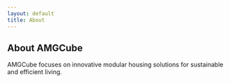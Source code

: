 ```yaml
---
layout: default
title: About
---
```

<h2>About AMGCube</h2>
<p>AMGCube focuses on innovative modular housing solutions for sustainable and efficient living.</p>

